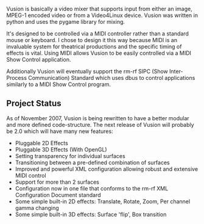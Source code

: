 Vusion is basically a video mixer that supports input from either an image, MPEG-1 encoded video or from a Video4Linux device. Vusion was written in python and uses the pygame library for mixing.

It's designed to be controlled via a MIDI controller rather than a standard mouse or keyboard. I chose to design it this way because MIDI is an invaluable system for theatrical productions and the specific timing of effects is vital. Using MIDI allows Vusion to be easily controlled via a MIDI Show Control application.

Additionally Vusion will eventually support the rm-rf SIPC (Show Inter-Process Communication) Standard which uses dbus to control applications similarly to a MIDI Show Control program.

## Project Status ##

As of November 2007, Vusion is being rewritten to have a better modular and more defined code-structure. The next release of Vusion will probably be 2.0 which will have many new features:

  * Pluggable 2D Effects
  * Pluggable 3D Effects (With OpenGL)
  * Setting transparency for individual surfaces
  * Transitioning between a pre-defined combination of surfaces
  * Improved and powerful XML configuration allowing robust and extensive MIDI control
  * Support for more than 2 surfaces
  * Configuration now in one file that conforms to the rm-rf XML Configuration Document standard
  * Some simple built-in 2D effects: Translate, Rotate, Zoom, Per channel gamma changing
  * Some simple built-in 3D effects: Surface 'flip', Box transition